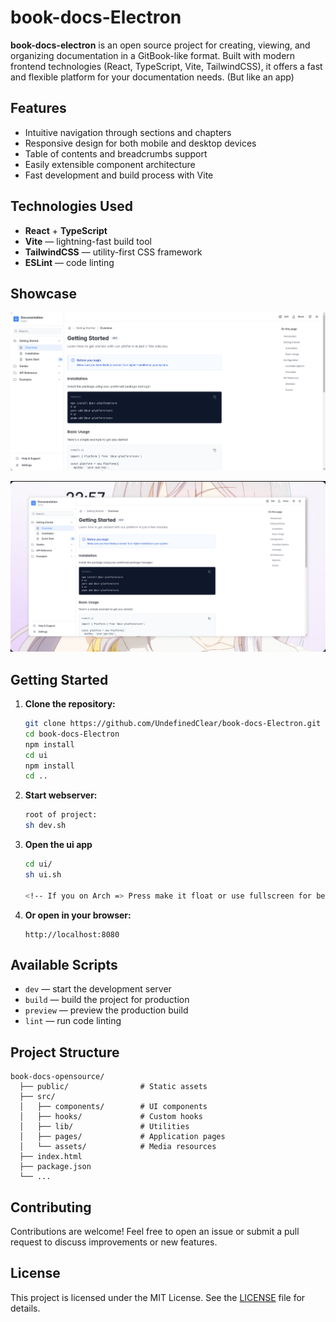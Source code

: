 # book-docs-Electron

**book-docs-electron** is an open source project for creating, viewing, and organizing documentation in a GitBook-like format. Built with modern frontend technologies (React, TypeScript, Vite, TailwindCSS), it offers a fast and flexible platform for your documentation needs. (But like an app)

## Features

- Intuitive navigation through sections and chapters
- Responsive design for both mobile and desktop devices
- Table of contents and breadcrumbs support
- Easily extensible component architecture
- Fast development and build process with Vite

## Technologies Used

- **React** + **TypeScript**
- **Vite** — lightning-fast build tool
- **TailwindCSS** — utility-first CSS framework
- **ESLint** — code linting

## Showcase
![showcase1](<https://raw.githubusercontent.com/UndefinedClear/book-docs-Electron/refs/heads/main/Screenshots/screenshot1.png>)

![showcase2](<https://raw.githubusercontent.com/UndefinedClear/book-docs-Electron/refs/heads/main/Screenshots/screenshot2.png>)

## Getting Started

1. **Clone the repository:**
   ```bash
   git clone https://github.com/UndefinedClear/book-docs-Electron.git
   cd book-docs-Electron
   npm install
   cd ui
   npm install
   cd ..
   ```

2. **Start webserver:**
   ```bash
   root of project:
   sh dev.sh
   ```

3. **Open the ui app**
   ```bash
   cd ui/
   sh ui.sh

   <!-- If you on Arch => Press make it float or use fullscreen for better EXP!-->
   ```

4. **Or open in your browser:**
   ```
   http://localhost:8080
   ```

## Available Scripts

- `dev` — start the development server
- `build` — build the project for production
- `preview` — preview the production build
- `lint` — run code linting

## Project Structure

```
book-docs-opensource/
  ├── public/                # Static assets
  ├── src/
  │   ├── components/        # UI components
  │   ├── hooks/             # Custom hooks
  │   ├── lib/               # Utilities
  │   ├── pages/             # Application pages
  │   └── assets/            # Media resources
  ├── index.html
  ├── package.json
  └── ...
```

## Contributing

Contributions are welcome! Feel free to open an issue or submit a pull request to discuss improvements or new features.

## License

This project is licensed under the MIT License. See the [LICENSE](LICENSE) file for details.
